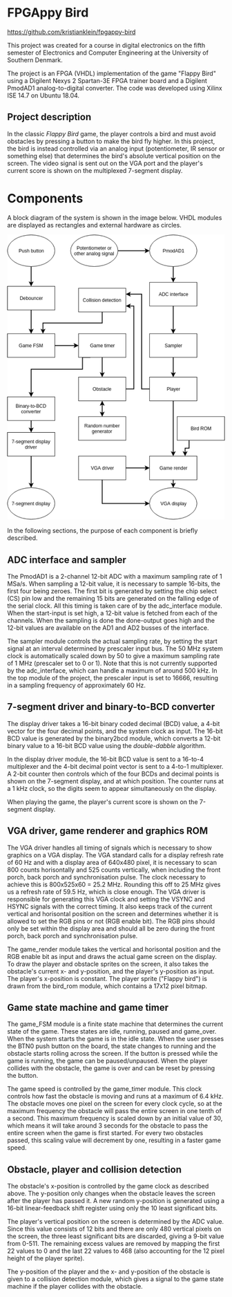 # FPGAppy Bird
https://github.com/kristianklein/fpgappy-bird

This project was created for a course in digital electronics on the fifth semester
of Electronics and Computer Engineering at the University of Southern Denmark.

The project is an FPGA (VHDL) implementation of the game "Flappy Bird" using a Digilent
Nexys 2 Spartan-3E FPGA trainer board and a Digilent PmodAD1 analog-to-digital converter.
The code was developed using Xilinx ISE 14.7 on Ubuntu 18.04.

## Project description
In the classic *Flappy Bird* game, the player controls a bird and must avoid obstacles
by pressing a button to make the bird fly higher. In this project, the bird is instead
controlled via an analog input (potentiometer, IR sensor or something else) that determines
the bird's absolute vertical position on the screen. The video signal is sent out on the
VGA port and the player's current score is shown on the multiplexed 7-segment display.

# Components
A block diagram of the system is shown in the image below. VHDL modules are displayed as
rectangles and external hardware as circles.

![Block diagram](img/block_diagram.png)

In the following sections, the purpose of each component is briefly described.

## ADC interface and sampler
The PmodAD1 is a 2-channel 12-bit ADC with a maximum sampling rate of 1 MSa/s. When sampling a 12-bit
value, it is necessary to sample 16-bits, the first four being zeroes. The first bit is generated
by setting the chip select (CS) pin low and the remaining 15 bits are generated on the falling edge
of the serial clock. All this timing is taken care of by the adc_interface module. When the
start-input is set high, a 12-bit value is fetched from each of the channels. When the sampling is done
the done-output goes high and the 12-bit values are available on the AD1 and AD2 busses of the interface.

The sampler module controls the actual sampling rate, by setting the start signal at an interval determined
by prescaler input bus. The 50 MHz system clock is automatically scaled down by 50 to give a maximum
sampling rate of 1 MHz (prescaler set to 0 or 1). Note that this is not currently supported by the
adc_interface, which can handle a maximum of around 500 kHz. In the top module of the project, the prescaler
input is set to 16666, resulting in a sampling frequency of approximately 60 Hz.

## 7-segment driver and binary-to-BCD converter
The display driver takes a 16-bit binary coded decimal (BCD) value, a 4-bit vector for the four decimal points,
and the system clock as input. The 16-bit BCD value is generated by the binary2bcd module, which converts a 
12-bit binary value to a 16-bit BCD value using the *double-dabble* algorithm.

In the display driver module, the 16-bit BCD value is sent to a 16-to-4 multiplexer and the 4-bit decimal point
vector is sent to a 4-to-1 multiplexer. A 2-bit counter then controls which of the four BCDs and decimal points
is shown on the 7-segment display, and at which position. The counter runs at a 1 kHz clock, so the digits
seem to appear simultaneously on the display.

When playing the game, the player's current score is shown on the 7-segment display.

## VGA driver, game renderer and graphics ROM
The VGA driver handles all timing of signals which is necessary to show graphics on a VGA display. The VGA
standard calls for a display refresh rate of 60 Hz and with a display area of 640x480 pixel, it is necessary
to scan 800 counts horisontally and 525 counts vertically, when including the front porch, back porch and
synchronisation pulse. The clock necessary to achieve this is 800x525x60 = 25.2 MHz. Rounding this off to 25 MHz
gives us a refresh rate of 59.5 Hz, which is close enough. The VGA driver is responsible for generating this
VGA clock and setting the VSYNC and HSYNC signals with the correct timing. It also keeps track of the current
vertical and horisontal position on the screen and determines whether it is allowed to set the RGB pins or not
(RGB enable bit). The RGB pins should only be set within the display area and should all be zero during the
front porch, back porch and synchronisation pulse.

The game_render module takes the vertical and horisontal position and the RGB enable bit as input and draws
the actual game screen on the display. To draw the player and obstacle sprites on the screen, it also takes
the obstacle's current x- and y-position, and the player's y-position as input. The player's x-position is
constant. The player sprite ("Flappy bird") is drawn from the bird_rom module, which contains a 17x12 pixel bitmap.

## Game state machine and game timer
The game_FSM module is a finite state machine that determines the current state of the game.
These states are idle, running, paused and game_over. When the system starts the game is in the idle state.
When the user presses the BTN0 push button on the board, the state changes to running and the obstacle
starts rolling across the screen. If the button is pressed while the game is running, the game can be
paused/unpaused. When the player collides with the obstacle, the game is over and can be reset by
pressing the button.

The game speed is controlled by the game_timer module. This clock controls how fast the obstacle is moving
and runs at a maximum of 6.4 kHz. The obstacle moves one pixel on the screen for every clock cycle, so
at the maximum frequency the obstacle will pass the entire screen in one tenth of a second. This maximum
frequency is scaled down by an initial value of 30, which means it will take around 3 seconds for the
obstacle to pass the entire screen when the game is first started. For every two obstacles passed,
this scaling value will decrement by one, resulting in a faster game speed.

## Obstacle, player and collision detection
The obstacle's x-position is controlled by the game clock as described above. The y-position only
changes when the obstacle leaves the screen after the player has passed it. A new random y-position
is generated using a 16-bit linear-feedback shift register using only the 10 least significant
bits.

The player's vertical position on the screen is determined by the ADC value. Since this value consists
of 12 bits and there are only 480 vertical pixels on the screen, the three least significant bits
are discarded, giving a 9-bit value from 0-511. The remaining excess values are removed by mapping the
first 22 values to 0 and the last 22 values to 468 (also accounting for the 12 pixel height of the
player sprite).

The y-position of the player and the x- and y-position of the obstacle is given to a collision
detection module, which gives a signal to the game state machine if the player collides with
the obstacle.
